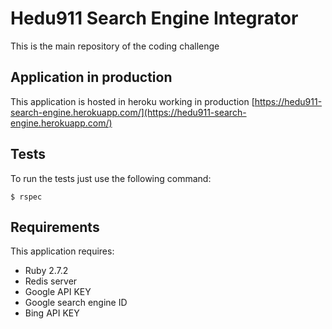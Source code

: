 Hedu911 Search Engine Integrator
================

This is the main repository of the coding challenge

Application in production
---------------------
This application is hosted in heroku working in production [https://hedu911-search-engine.herokuapp.com/](https://hedu911-search-engine.herokuapp.com/)

Tests
----------
To run the tests just use the following command:

``
$ rspec
``

Requirements
-------------

This application requires:

- Ruby 2.7.2
- Redis server
- Google API KEY
- Google search engine ID
- Bing API KEY
